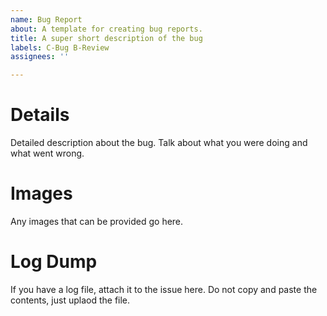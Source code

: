 ```yaml
---
name: Bug Report
about: A template for creating bug reports.
title: A super short description of the bug
labels: C-Bug B-Review
assignees: ''

---
```


# Details
Detailed description about the bug. Talk about what you were doing
and what went wrong.

# Images
Any images that can be provided go here.

# Log Dump
If you have a log file, attach it to the issue here.
Do not copy and paste the contents, just uplaod the file.
